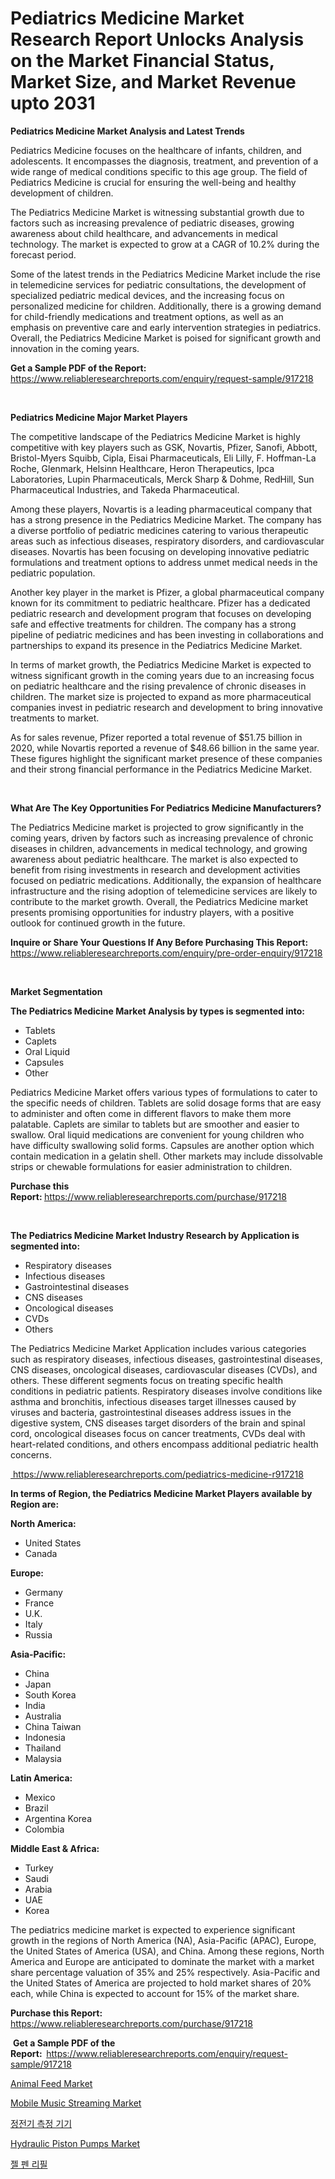 <p><h1>Pediatrics Medicine Market Research Report Unlocks Analysis on the Market Financial Status, Market Size, and Market Revenue upto 2031</h1></p><p><strong>Pediatrics Medicine Market Analysis and Latest Trends</strong></p>
<p><p>Pediatrics Medicine focuses on the healthcare of infants, children, and adolescents. It encompasses the diagnosis, treatment, and prevention of a wide range of medical conditions specific to this age group. The field of Pediatrics Medicine is crucial for ensuring the well-being and healthy development of children.</p><p>The Pediatrics Medicine Market is witnessing substantial growth due to factors such as increasing prevalence of pediatric diseases, growing awareness about child healthcare, and advancements in medical technology. The market is expected to grow at a CAGR of 10.2% during the forecast period. </p><p>Some of the latest trends in the Pediatrics Medicine Market include the rise in telemedicine services for pediatric consultations, the development of specialized pediatric medical devices, and the increasing focus on personalized medicine for children. Additionally, there is a growing demand for child-friendly medications and treatment options, as well as an emphasis on preventive care and early intervention strategies in pediatrics. Overall, the Pediatrics Medicine Market is poised for significant growth and innovation in the coming years.</p></p>
<p><strong>Get a Sample PDF of the Report:&nbsp;</strong> <a href="https://www.reliableresearchreports.com/enquiry/request-sample/917218">https://www.reliableresearchreports.com/enquiry/request-sample/917218</a></p>
<p>&nbsp;</p>
<p><strong>Pediatrics Medicine Major Market Players</strong></p>
<p><p>The competitive landscape of the Pediatrics Medicine Market is highly competitive with key players such as GSK, Novartis, Pfizer, Sanofi, Abbott, Bristol-Myers Squibb, Cipla, Eisai Pharmaceuticals, Eli Lilly, F. Hoffman-La Roche, Glenmark, Helsinn Healthcare, Heron Therapeutics, Ipca Laboratories, Lupin Pharmaceuticals, Merck Sharp & Dohme, RedHill, Sun Pharmaceutical Industries, and Takeda Pharmaceutical.</p><p>Among these players, Novartis is a leading pharmaceutical company that has a strong presence in the Pediatrics Medicine Market. The company has a diverse portfolio of pediatric medicines catering to various therapeutic areas such as infectious diseases, respiratory disorders, and cardiovascular diseases. Novartis has been focusing on developing innovative pediatric formulations and treatment options to address unmet medical needs in the pediatric population.</p><p>Another key player in the market is Pfizer, a global pharmaceutical company known for its commitment to pediatric healthcare. Pfizer has a dedicated pediatric research and development program that focuses on developing safe and effective treatments for children. The company has a strong pipeline of pediatric medicines and has been investing in collaborations and partnerships to expand its presence in the Pediatrics Medicine Market.</p><p>In terms of market growth, the Pediatrics Medicine Market is expected to witness significant growth in the coming years due to an increasing focus on pediatric healthcare and the rising prevalence of chronic diseases in children. The market size is projected to expand as more pharmaceutical companies invest in pediatric research and development to bring innovative treatments to market.</p><p>As for sales revenue, Pfizer reported a total revenue of $51.75 billion in 2020, while Novartis reported a revenue of $48.66 billion in the same year. These figures highlight the significant market presence of these companies and their strong financial performance in the Pediatrics Medicine Market.</p></p>
<p>&nbsp;</p>
<p><strong>What Are The Key Opportunities For Pediatrics Medicine Manufacturers?</strong></p>
<p><p>The Pediatrics Medicine market is projected to grow significantly in the coming years, driven by factors such as increasing prevalence of chronic diseases in children, advancements in medical technology, and growing awareness about pediatric healthcare. The market is also expected to benefit from rising investments in research and development activities focused on pediatric medications. Additionally, the expansion of healthcare infrastructure and the rising adoption of telemedicine services are likely to contribute to the market growth. Overall, the Pediatrics Medicine market presents promising opportunities for industry players, with a positive outlook for continued growth in the future.</p></p>
<p><strong>Inquire or Share Your Questions If Any Before Purchasing This Report:</strong> <a href="https://www.reliableresearchreports.com/enquiry/pre-order-enquiry/917218">https://www.reliableresearchreports.com/enquiry/pre-order-enquiry/917218</a></p>
<p>&nbsp;</p>
<p><strong>Market Segmentation</strong></p>
<p><strong>The Pediatrics Medicine Market Analysis by types is segmented into:</strong></p>
<p><ul><li>Tablets</li><li>Caplets</li><li>Oral Liquid</li><li>Capsules</li><li>Other</li></ul></p>
<p><p>Pediatrics Medicine Market offers various types of formulations to cater to the specific needs of children. Tablets are solid dosage forms that are easy to administer and often come in different flavors to make them more palatable. Caplets are similar to tablets but are smoother and easier to swallow. Oral liquid medications are convenient for young children who have difficulty swallowing solid forms. Capsules are another option which contain medication in a gelatin shell. Other markets may include dissolvable strips or chewable formulations for easier administration to children.</p></p>
<p><strong>Purchase this Report:&nbsp;</strong><a href="https://www.reliableresearchreports.com/purchase/917218">https://www.reliableresearchreports.com/purchase/917218</a></p>
<p>&nbsp;</p>
<p><strong>The Pediatrics Medicine Market Industry Research by Application is segmented into:</strong></p>
<p><ul><li>Respiratory diseases</li><li>Infectious diseases</li><li>Gastrointestinal diseases</li><li>CNS diseases</li><li>Oncological diseases</li><li>CVDs</li><li>Others</li></ul></p>
<p><p>The Pediatrics Medicine Market Application includes various categories such as respiratory diseases, infectious diseases, gastrointestinal diseases, CNS diseases, oncological diseases, cardiovascular diseases (CVDs), and others. These different segments focus on treating specific health conditions in pediatric patients. Respiratory diseases involve conditions like asthma and bronchitis, infectious diseases target illnesses caused by viruses and bacteria, gastrointestinal diseases address issues in the digestive system, CNS diseases target disorders of the brain and spinal cord, oncological diseases focus on cancer treatments, CVDs deal with heart-related conditions, and others encompass additional pediatric health concerns.</p></p>
<p><a href="https://www.reliableresearchreports.com/pediatrics-medicine-r917218">&nbsp;https://www.reliableresearchreports.com/pediatrics-medicine-r917218</a></p>
<p><strong>In terms of Region, the Pediatrics Medicine Market Players available by Region are:</strong></p>
<p>
    <p> <strong> North America: </strong>
        <ul>
            <li>United States</li>
            <li>Canada</li>
        </ul>
        </p> 
    <p> <strong> Europe: </strong>
        <ul>
            <li>Germany</li>
            <li>France</li>
            <li>U.K.</li>
            <li>Italy</li>
            <li>Russia</li>
        </ul>
        </p> 
    <p> <strong> Asia-Pacific: </strong>
        <ul>
            <li>China</li>
            <li>Japan</li>
            <li>South Korea</li>
            <li>India</li>
            <li>Australia</li>
            <li>China Taiwan</li>
            <li>Indonesia</li>
            <li>Thailand</li>
            <li>Malaysia</li>
        </ul>
        </p> 
    <p> <strong> Latin America: </strong>
        <ul>
            <li>Mexico</li>
            <li>Brazil</li>
            <li>Argentina Korea</li>
            <li>Colombia</li>
        </ul>
        </p> 
    <p> <strong> Middle East & Africa: </strong>
        <ul>
            <li>Turkey</li>
            <li>Saudi</li>
            <li>Arabia</li>
            <li>UAE</li>
            <li>Korea</li>
        </ul>
    </p>
    </p>
<p><p>The pediatrics medicine market is expected to experience significant growth in the regions of North America (NA), Asia-Pacific (APAC), Europe, the United States of America (USA), and China. Among these regions, North America and Europe are anticipated to dominate the market with a market share percentage valuation of 35% and 25% respectively. Asia-Pacific and the United States of America are projected to hold market shares of 20% each, while China is expected to account for 15% of the market share.</p></p>
<p><strong>Purchase this Report: </strong><a href="https://www.reliableresearchreports.com/purchase/917218">https://www.reliableresearchreports.com/purchase/917218</a></p>
<p>&nbsp;<strong>Get a Sample PDF of the Report:&nbsp;&nbsp;</strong><a href="https://www.reliableresearchreports.com/enquiry/request-sample/917218">https://www.reliableresearchreports.com/enquiry/request-sample/917218</a></p>
<p><strong></strong></p>
<p><p><a href="https://www.linkedin.com/pulse/animal-feed-market-key-successful-business-strategy-forecast-y49dc?trackingId=fB1cLniYecuuUuuJblcfyw%3D%3D">Animal Feed Market</a></p><p><a href="https://github.com/lorenzaSchmeler/Market-Research-Report-List-1/blob/main/mobile-music-streaming-market.md">Mobile Music Streaming Market</a></p><p><a href="https://github.com/fredrickeglers/Market-Research-Report-List-2/blob/main/291152150326.md">정전기 측정 기기</a></p><p><a href="https://www.linkedin.com/pulse/hydraulic-piston-pumps-market-report-reveals-latest-trends-growth-js9we">Hydraulic Piston Pumps Market</a></p><p><a href="https://github.com/bunxhcci35271755/Market-Research-Report-List-2/blob/main/215199750325.md">젤 펜 리필</a></p></p>